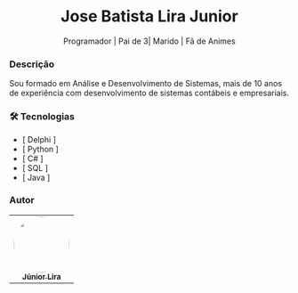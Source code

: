 <h1 align="center">Jose Batista Lira Junior</h1> 
<p align="center">Programador | Pai de 3| Marido | Fã de Animes </p>

### Descrição
Sou formado em Análise e Desenvolvimento de Sistemas, mais de 10 anos de experiência com desenvolvimento de sistemas contábeis e empresariais.

  
### 🛠 Tecnologias
- [ Delphi ]
- [ Python ]
- [ C# ]
- [ SQL ]
- [ Java ]

### Autor

<table>
  <tr>
    <td align="center"><a href="https://www.linkedin.com/in/jose-batista-lira-junior/">
    <img style="border-radius: 50%;" src="https://avatars.githubusercontent.com/u/30657984?s=400&u=d34312b2050d0eeafc04020771252f00fd6e113e&v=4" width="100px;" alt=""/><br /><sub><b>Júnior Lira</b></sub></a><br /></td>
    
  </tr>
  <tr>
  
</table>